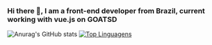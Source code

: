 ### Hi there 👋, I am a front-end developer from Brazil, current working with vue.js on GOATSD 
![Anurag's GitHub stats](https://github-readme-stats.vercel.app/api?username=GabrielBritoP&theme=nord&_icons=true)
[![Top Linguagens](https://github-readme-stats.vercel.app/api/top-langs/?username=GabrielBritoP&layout=compact)](https://github.com/anuraghazra/github-readme-stats)

<!--
**GabrielBritoP/GabrielBritoP** is a ✨ _special_ ✨ repository because its `README.md` (this file) appears on your GitHub profile.


Here are some ideas to get you started:

- 🔭 I’m currently working on ...
- 🌱 I’m currently learning ...
- 👯 I’m looking to collaborate on ...
- 🤔 I’m looking for help with ...
- 💬 Ask me about ...
- 📫 How to reach me: ...
- 😄 Pronouns: ...
- ⚡ Fun fact: ...
-->
